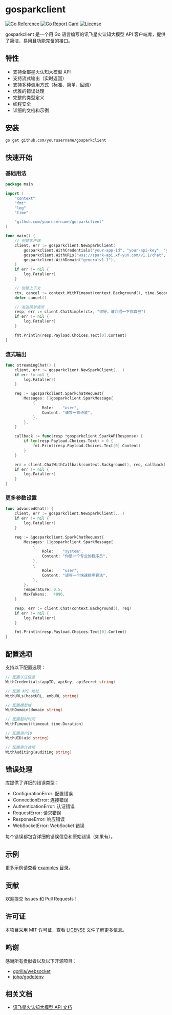 # gosparkclient

[![Go Reference](https://pkg.go.dev/badge/github.com/fruitbars/gosparkclient.svg)](https://pkg.go.dev/github.com/yourusername/gosparkclient)
[![Go Report Card](https://goreportcard.com/badge/github.com/fruitbars/gosparkclient)](https://goreportcard.com/report/github.com/yourusername/gosparkclient)
[![License](https://img.shields.io/github/license/fruitbars/gosparkclient)](https://github.com/yourusername/gosparkclient/blob/main/LICENSE)

gosparkclient 是一个用 Go 语言编写的讯飞星火认知大模型 API 客户端库，提供了简洁、易用且功能完备的接口。

## 特性

- 支持全部星火认知大模型 API
- 支持流式输出（实时返回）
- 支持多种调用方式（标准、简单、回调）
- 优雅的错误处理
- 完整的类型定义
- 线程安全
- 详细的文档和示例

## 安装

```bash
go get github.com/yourusername/gosparkclient
```

## 快速开始

### 基础用法

```go
package main

import (
    "context"
    "fmt"
    "log"
    "time"

    "github.com/yourusername/gosparkclient"
)

func main() {
    // 创建客户端
    client, err := gosparkclient.NewSparkClient(
        gosparkclient.WithCredentials("your-app-id", "your-api-key", "your-api-secret"),
        gosparkclient.WithURLs("wss://spark-api.xf-yun.com/v1.1/chat", ""),
        gosparkclient.WithDomain("generalv1.1"),
    )
    if err != nil {
        log.Fatal(err)
    }

    // 创建上下文
    ctx, cancel := context.WithTimeout(context.Background(), time.Second*30)
    defer cancel()

    // 发送简单请求
    resp, err := client.ChatSimple(ctx, "你好，请介绍一下你自己")
    if err != nil {
        log.Fatal(err)
    }

    fmt.Println(resp.Payload.Choices.Text[0].Content)
}
```

### 流式输出

```go
func streamingChat() {
    client, err := gosparkclient.NewSparkClient(...)
    if err != nil {
        log.Fatal(err)
    }

    req := &gosparkclient.SparkChatRequest{
        Messages: []gosparkclient.SparkMessage{
            {
                Role:    "user",
                Content: "请写一首诗歌",
            },
        },
    }

    callback := func(resp *gosparkclient.SparkAPIResponse) {
        if len(resp.Payload.Choices.Text) > 0 {
            fmt.Print(resp.Payload.Choices.Text[0].Content)
        }
    }

    err = client.ChatWithCallback(context.Background(), req, callback)
    if err != nil {
        log.Fatal(err)
    }
}
```

### 更多参数设置

```go
func advancedChat() {
    client, err := gosparkclient.NewSparkClient(...)
    if err != nil {
        log.Fatal(err)
    }

    req := &gosparkclient.SparkChatRequest{
        Messages: []gosparkclient.SparkMessage{
            {
                Role:    "system",
                Content: "你是一个专业的程序员",
            },
            {
                Role:    "user",
                Content: "请写一个快速排序算法",
            },
        },
        Temperature: 0.5,
        MaxTokens:   4096,
    }

    resp, err := client.Chat(context.Background(), req)
    if err != nil {
        log.Fatal(err)
    }

    fmt.Println(resp.Payload.Choices.Text[0].Content)
}
```

## 配置选项

支持以下配置选项：

```go
// 配置认证信息
WithCredentials(appID, apiKey, apiSecret string)

// 配置 API 地址
WithURLs(hostURL, embURL string)

// 配置模型域
WithDomain(domain string)

// 配置超时时间
WithTimeout(timeout time.Duration)

// 配置用户ID
WithUID(uid string)

// 配置审计选项
WithAuditing(auditing string)
```

## 错误处理

库提供了详细的错误类型：

- ConfigurationError: 配置错误
- ConnectionError: 连接错误
- AuthenticationError: 认证错误
- RequestError: 请求错误
- ResponseError: 响应错误
- WebSocketError: WebSocket 错误

每个错误都包含详细的错误信息和原始错误（如果有）。

## 示例

更多示例请查看 [examples](./examples) 目录。

## 贡献

欢迎提交 Issues 和 Pull Requests！

## 许可证

本项目采用 MIT 许可证，查看 [LICENSE](./LICENSE) 文件了解更多信息。

## 鸣谢

感谢所有贡献者以及以下开源项目：

- [gorilla/websocket](https://github.com/gorilla/websocket)
- [joho/godotenv](https://github.com/joho/godotenv)

## 相关文档

- [讯飞星火认知大模型 API 文档](https://www.xfyun.cn/doc/spark/overview.html)
